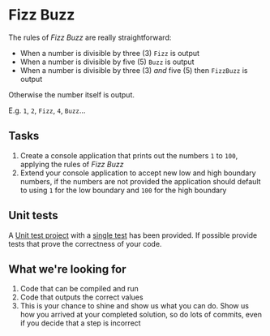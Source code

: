 # Fizz Buzz

The rules of _Fizz Buzz_ are really straightforward:

* When a number is divisible by three (3) `Fizz` is output
* When a number is divisible by five (5) `Buzz` is output
* When a number is divisible by three (3) _and_  five (5) then `FizzBuzz` is output

Otherwise the number itself is output.

E.g. `1`, `2`, `Fizz`, `4`, `Buzz`...

## Tasks

1. Create a console application that prints out the numbers `1` to `100`, applying the rules of _Fizz Buzz_
2. Extend your console application to accept new low and high boundary numbers, if the numbers are not provided the application should default to using `1` for the low boundary and `100` for the high boundary

## Unit tests

A [Unit test project](FizzBuzz.Tests) with a [single test](FizzBuzz.Tests/GetOutputTests.cs) has been provided. If possible provide tests that prove the correctness of your code.

## What we're looking for

1. Code that can be compiled and run
2. Code that outputs the correct values
3. This is your chance to shine and show us what you can do. Show us how you arrived at your completed solution, so do lots of commits, even if you decide that a step is incorrect
